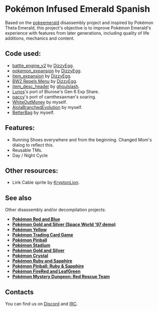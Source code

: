 # Pokémon Infused Emerald Spanish

Based on the [pokeemerald](https://github.com/pret/pokeemerald) disassembly project and inspired by Pokémon Theta Emerald, this project's objective is to improve Pokémon Emerald's experience with features from later generations, including quality of life additions, mechanics and content.

## Code used:
* [battle_engine_v2](https://github.com/dizzyeggg/pokeemerald/tree/battle_engine_v2) by [DizzyEgg](https://github.com/dizzyeggg).
* [pokemon_expansion](https://github.com/DizzyEggg/pokeemerald/tree/pokemon_expansion) by [DizzyEgg](https://github.com/dizzyeggg).
* [item_expansion](https://github.com/DizzyEggg/pokeemerald/tree/item_expansion) by [DizzyEgg](https://github.com/dizzyeggg).
* [BW2 Repels Menu](https://github.com/DizzyEggg/pokeemerald/tree/repel) by [DizzyEgg](https://github.com/dizzyeggg).
* [item_desc_header](https://github.com/ghoulslash/pokeemerald/tree/item_desc_header) by [ghoulslash](https://github.com/ghoulslash).
* [Lunos](https://github.com/LOuroboros)'s port of Blurose's Gen 6 Exp Share.
* [paccy](https://www.pokecommunity.com/showthread.php?t=422107)'s port of camthesaxman's soaring.
* [WhiteOutMoney](https://github.com/AsparagusEduardo/pokeemerald/tree/WhiteOutMoney) by myself.
* [AlolaBranchedEvolution](https://github.com/AsparagusEduardo/pokeemerald/tree/AlolanEvolution) by myself.
* [BetterBag](https://github.com/AsparagusEduardo/pokeemerald/tree/BetterBag) by myself.

## Features:
+ Running Shoes everywhere and from the beginning. Changed Mom's dialog to reflect this.
+ Reusable TMs.
+ Day / Night Cycle

## Other resources:
* Link Cable sprite by [KryptonLion](https://www.deviantart.com/kryptonlion).

## See also

Other disassembly and/or decompilation projects:
* [**Pokémon Red and Blue**](https://github.com/pret/pokered)
* [**Pokémon Gold and Silver (Space World '97 demo)**](https://github.com/pret/pokegold-spaceworld)
* [**Pokémon Yellow**](https://github.com/pret/pokeyellow)
* [**Pokémon Trading Card Game**](https://github.com/pret/poketcg)
* [**Pokémon Pinball**](https://github.com/pret/pokepinball)
* [**Pokémon Stadium**](https://github.com/pret/pokestadium)
* [**Pokémon Gold and Silver**](https://github.com/pret/pokegold)
* [**Pokémon Crystal**](https://github.com/pret/pokecrystal)
* [**Pokémon Ruby and Sapphire**](https://github.com/pret/pokeruby)
* [**Pokémon Pinball: Ruby & Sapphire**](https://github.com/pret/pokepinballrs)
* [**Pokémon FireRed and LeafGreen**](https://github.com/pret/pokefirered)
* [**Pokémon Mystery Dungeon: Red Rescue Team**](https://github.com/pret/pmd-red)


## Contacts

You can find us on [Discord](https://discord.gg/d5dubZ3) and [IRC](https://kiwiirc.com/client/irc.freenode.net/?#pret).
